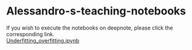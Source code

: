 # Alessandro-s-teaching-notebooks
If you wish to execute the notebooks on deepnote, please click the corresponding link.<br>
[Underfitting_overfitting.ipynb](https://beta.deepnote.org/launch?template=data-science&url=https%3A%2F%2Fgithub.com%2Fpapero2%2FAlessandro-s-teaching-notebooks%2Fblob%2Fmaster%2Funderfitting_overfitting.ipynb)
